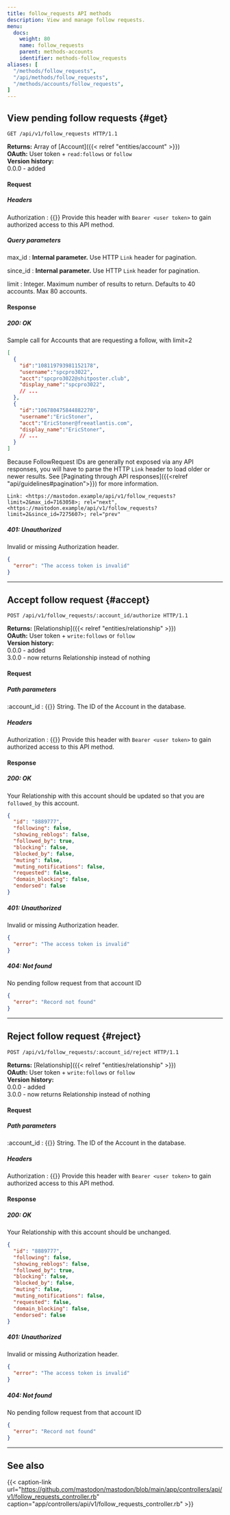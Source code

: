 ```yaml
---
title: follow_requests API methods
description: View and manage follow requests.
menu:
  docs:
    weight: 80
    name: follow_requests
    parent: methods-accounts
    identifier: methods-follow_requests
aliases: [
  "/methods/follow_requests",
  "/api/methods/follow_requests",
  "/methods/accounts/follow_requests",
]
---
```


<style>
#TableOfContents ul ul ul {display: none}
</style>

## View pending follow requests {#get}

```http
GET /api/v1/follow_requests HTTP/1.1
```

**Returns:** Array of [Account]({{< relref "entities/account" >}})\
**OAuth:** User token + `read:follows` or `follow`\
**Version history:**\
0.0.0 - added

#### Request

##### Headers

Authorization
: {{<required>}} Provide this header with `Bearer <user token>` to gain authorized access to this API method.

##### Query parameters

max_id 
: **Internal parameter.** Use HTTP `Link` header for pagination.

since_id
: **Internal parameter.** Use HTTP `Link` header for pagination.

limit
: Integer. Maximum number of results to return. Defaults to 40 accounts. Max 80 accounts.

#### Response
##### 200: OK

Sample call for Accounts that are requesting a follow, with limit=2

```json
[
  {
    "id":"108119793981152178",
    "username":"spcpro3022",
    "acct":"spcpro3022@shitposter.club",
    "display_name":"spcpro3022",
    // ...
  },
  {
    "id":"106780475844882270",
    "username":"EricStoner",
    "acct":"EricStoner@freeatlantis.com",
    "display_name":"EricStoner",
    // ...
  }
]
```

Because FollowRequest IDs are generally not exposed via any API responses, you will have to parse the HTTP `Link` header to load older or newer results. See [Paginating through API responses]({{<relref "api/guidelines#pagination">}}) for more information.

```http
Link: <https://mastodon.example/api/v1/follow_requests?limit=2&max_id=7163058>; rel="next", <https://mastodon.example/api/v1/follow_requests?limit=2&since_id=7275607>; rel="prev"
```

##### 401: Unauthorized

Invalid or missing Authorization header.

```json
{
  "error": "The access token is invalid"
}
```

---

## Accept follow request {#accept}

```http
POST /api/v1/follow_requests/:account_id/authorize HTTP/1.1
```

**Returns:** [Relationship]({{< relref "entities/relationship" >}})\
**OAuth:** User token + `write:follows` or `follow`\
**Version history:**\
0.0.0 - added\
3.0.0 - now returns Relationship instead of nothing

#### Request

##### Path parameters

:account_id
: {{<required>}} String. The ID of the Account in the database.

##### Headers

Authorization
: {{<required>}} Provide this header with `Bearer <user token>` to gain authorized access to this API method.

#### Response
##### 200: OK

Your Relationship with this account should be updated so that you are `followed_by` this account.

```json
{
  "id": "8889777",
  "following": false,
  "showing_reblogs": false,
  "followed_by": true,
  "blocking": false,
  "blocked_by": false,
  "muting": false,
  "muting_notifications": false,
  "requested": false,
  "domain_blocking": false,
  "endorsed": false
}
```

##### 401: Unauthorized

Invalid or missing Authorization header.

```json
{
  "error": "The access token is invalid"
}
```

##### 404: Not found

No pending follow request from that account ID

```json
{
  "error": "Record not found"
}
```

---

## Reject follow request {#reject}

```http
POST /api/v1/follow_requests/:account_id/reject HTTP/1.1
```

**Returns:** [Relationship]({{< relref "entities/relationship" >}})\
**OAuth:** User token + `write:follows` or `follow`\
**Version history:**\
0.0.0 - added\
3.0.0 - now returns Relationship instead of nothing

#### Request

##### Path parameters

:account_id
: {{<required>}} String. The ID of the Account in the database.

##### Headers

Authorization
: {{<required>}} Provide this header with `Bearer <user token>` to gain authorized access to this API method.

#### Response
##### 200: OK

Your Relationship with this account should be unchanged.

```json
{
  "id": "8889777",
  "following": false,
  "showing_reblogs": false,
  "followed_by": true,
  "blocking": false,
  "blocked_by": false,
  "muting": false,
  "muting_notifications": false,
  "requested": false,
  "domain_blocking": false,
  "endorsed": false
}
```

##### 401: Unauthorized

Invalid or missing Authorization header.

```json
{
  "error": "The access token is invalid"
}
```

##### 404: Not found

No pending follow request from that account ID

```json
{
  "error": "Record not found"
}
```

---

## See also

{{< caption-link url="https://github.com/mastodon/mastodon/blob/main/app/controllers/api/v1/follow_requests_controller.rb" caption="app/controllers/api/v1/follow_requests_controller.rb" >}}